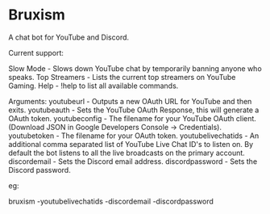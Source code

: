 # Bruxism
A chat bot for YouTube and Discord.

Current support:

Slow Mode - Slows down YouTube chat by temporarily banning anyone who speaks.
Top Streamers - Lists the current top streamers on YouTube Gaming.
Help - !help to list all available commands.

Arguments:
youtubeurl - Outputs a new OAuth URL for YouTube and then exits.
youtubeauth - Sets the YouTube OAuth Response, this will generate a OAuth token.
youtubeconfig - The filename for your YouTube OAuth client. (Download JSON in Google Developers Console -> Credentials).
youtubetoken - The filename for your OAuth token.
youtubelivechatids - An additional comma separated list of YouTube Live Chat ID's to listen on. By default the bot listens to all the live broadcasts on the primary account.
discordemail - Sets the Discord email address.
discordpassword - Sets the Discord password.

eg:

bruxism -youtubelivechatids <comma separated list of chat ids> -discordemail <discord email> -discordpassword <discord password>
